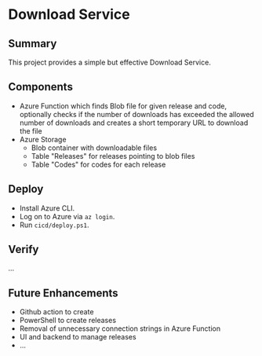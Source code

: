 # Download Service

## Summary
This project provides a simple but effective Download Service.

## Components
* Azure Function which finds Blob file for given release and code, optionally checks if the number of downloads has exceeded the allowed number of downloads and creates a short temporary URL to download the file
* Azure Storage
  * Blob container with downloadable files
  * Table "Releases" for releases pointing to blob files
  * Table "Codes" for codes for each release

## Deploy
* Install Azure CLI.
* Log on to Azure via `az login`.
* Run `cicd/deploy.ps1`.

## Verify
...

## Future Enhancements
* Github action to create 
* PowerShell to create releases
* Removal of unnecessary connection strings in Azure Function
* UI and backend to manage releases
* ...